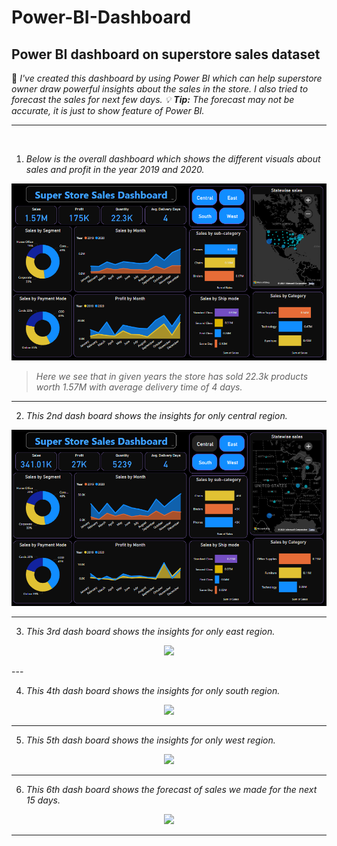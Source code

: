 # Power-BI-Dashboard
## Power BI dashboard on superstore sales dataset
 
📝 _I've created this dashboard by using Power BI which can help superstore owner draw powerful insights about the sales in the store. I also tried to forecast the sales for next few days. 💡 **Tip:** The forecast may not be accurate, it is just to show feature of Power BI._

---
<br>

1. *Below is the overall dashboard which shows the different visuals about sales and profit in the year 2019 and 2020.*

![](image1.png)


>  _Here we see that in given years the store has sold 22.3k products worth 1.57M with average delivery time of 4 days._

---

2. *This 2nd dash board shows the insights for only central region.*

![](image5.png)

---

3. *This 3rd dash board shows the insights for only east region.*
<html>
 <p align="center"><img src="https://github.com/ShubhamNimase/Power-BI-Dashboard-Superstore-sales-/blob/main/image4.png"/></p>
</html>
---

4. *This 4th dash board shows the insights for only south region.*
<p align="center"><img src="https://github.com/ShubhamNimase/Power-BI-Dashboard-Superstore-sales-/blob/main/image3.png"/></p>

---

5. *This 5th dash board shows the insights for only west region.*
<p align="center"><img src="https://github.com/ShubhamNimase/Power-BI-Dashboard-Superstore-sales-/blob/main/image2.png"/></p>

---

6. *This 6th dash board shows the forecast of sales we made for the next 15 days.*
<p align="center"><img src="https://github.com/ShubhamNimase/Power-BI-Dashboard-Superstore-sales-/blob/main/imagef.png"/></p>

---
